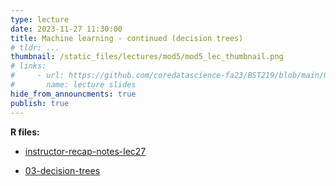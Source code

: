```yaml
---
type: lecture
date: 2023-11-27 11:30:00
title: Machine learning - continued (decision trees)
# tldr: ...
thumbnail: /static_files/lectures/mod5/mod5_lec_thumbnail.png
# links:
#     - url: https://github.com/coredatascience-fa23/BST219/blob/main/00_course_introduction/Lecture_01.pdf
#       name: lecture slides
hide_from_announcments: true
publish: true
---
```

**R files:**
- [instructor-recap-notes-lec27](https://github.com/coredatascience-fa23/BST219/blob/main/instructor_lecture-recap-notes/instructor_notes_lec27.Rmd)


- [03-decision-trees](https://github.com/coredatascience-fa23/BST219/blob/main/06_machine-learning/03_decision-trees.Rmd)


